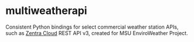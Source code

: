 # multiweatherapi

Consistent Python bindings for select commercial weather station APIs, such as [Zentra Cloud](https://zentracloud.com/) REST API v3, created for MSU EnviroWeather Project.